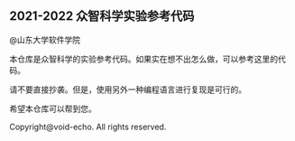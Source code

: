 ## 2021-2022 众智科学实验参考代码



@山东大学软件学院

本仓库是众智科学的实验参考代码。如果实在想不出怎么做，可以参考这里的代码。

请不要直接抄袭。但是，使用另外一种编程语言进行复现是可行的。

希望本仓库可以帮到您。



Copyright@void-echo. All rights reserved.
